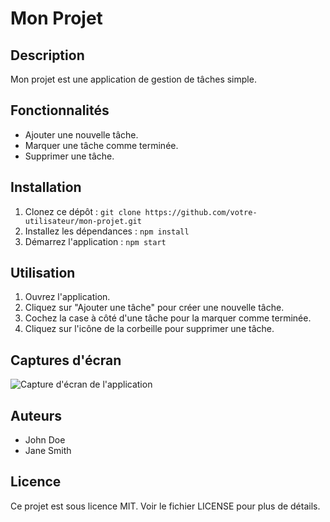 # Mon Projet

## Description
Mon projet est une application de gestion de tâches simple.

## Fonctionnalités
- Ajouter une nouvelle tâche.
- Marquer une tâche comme terminée.
- Supprimer une tâche.

## Installation
1. Clonez ce dépôt : `git clone https://github.com/votre-utilisateur/mon-projet.git`
2. Installez les dépendances : `npm install`
3. Démarrez l'application : `npm start`

## Utilisation
1. Ouvrez l'application.
2. Cliquez sur "Ajouter une tâche" pour créer une nouvelle tâche.
3. Cochez la case à côté d'une tâche pour la marquer comme terminée.
4. Cliquez sur l'icône de la corbeille pour supprimer une tâche.

## Captures d'écran
![Capture d'écran de l'application](capture.png)

## Auteurs
- John Doe
- Jane Smith

## Licence
Ce projet est sous licence MIT. Voir le fichier LICENSE pour plus de détails.

